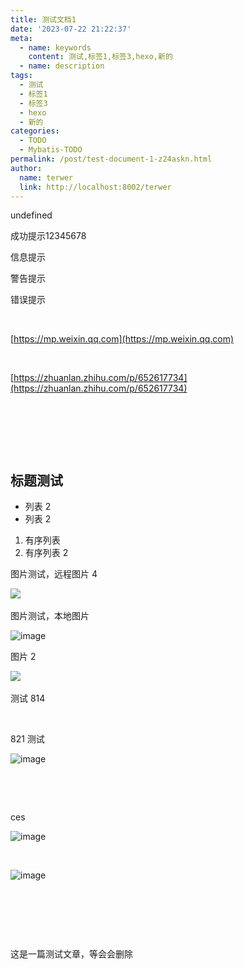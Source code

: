 ```yaml
---
title: 测试文档1
date: '2023-07-22 21:22:37'
meta:
  - name: keywords
    content: 测试,标签1,标签3,hexo,新的
  - name: description
tags:
  - 测试
  - 标签1
  - 标签3
  - hexo
  - 新的
categories:
  - TODO
  - Mybatis-TODO
permalink: /post/test-document-1-z24askn.html
author:
  name: terwer
  link: http://localhost:8002/terwer
---
```

undefined

<!-- more -->




成功提示12345678

信息提示

警告提示

错误提示

‍

[https://mp.weixin.qq.com](https://mp.weixin.qq.com)

‍

[https://zhuanlan.zhihu.com/p/652617734](https://zhuanlan.zhihu.com/p/652617734)

‍

‍

‍

## 标题测试

* 列表 2
* 列表 2

1. 有序列表
2. 有序列表 2

图片测试，远程图片 4

​![](https://img1.terwer.space/api/public/202308102052670.png)​

图片测试，本地图片

​![image](https://img1.terwer.space/api/public/202308291133879.png)​

图片 2

​![](https://img1.terwer.space/api/public/202308111153888.png)​

测试 814

‍

821 测试

​![image](https://img1.terwer.space/api/public/202308281916828.png)​

‍

‍

ces

​![image](https://img1.terwer.space/api/public/202308291132115.png)​

‍

​![image](https://img1.terwer.space/api/public/202309040906917.png)​

‍

‍

‍

这是一篇测试文章，等会会删除

‍
